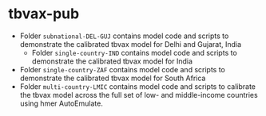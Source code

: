# tbvax-pub

- Folder `subnational-DEL-GUJ` contains model code and scripts to demonstrate the calibrated tbvax
  model for Delhi and Gujarat, India
  - Folder `single-country-IND` contains model code and scripts to demonstrate the calibrated tbvax
  model for India
- Folder `single-country-ZAF` contains model code and scripts to demonstrate the calibrated tbvax
  model for South Africa
- Folder `multi-country-LMIC` contains model code and scripts to calibrate the tbvax
  model across the full set of low- and middle-income countries using hmer AutoEmulate.
